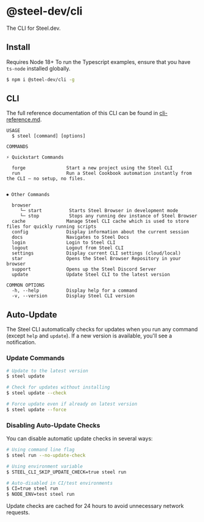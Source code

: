 # @steel-dev/cli

The CLI for Steel.dev.

## Install

Requires Node 18+
To run the Typescript examples, ensure that you have `ts-node` installed globally.

```bash
$ npm i @steel-dev/cli -g
```

## CLI
The full reference documentation of this CLI can be found in [cli-reference.md](docs/cli-reference.md).

```
USAGE
  $ steel [command] [options]

COMMANDS

⚡ Quickstart Commands

  forge               Start a new project using the Steel CLI
  run                 Run a Steel Cookbook automation instantly from the CLI — no setup, no files.


⏺︎ Other Commands

  browser
     └─ start          Starts Steel Browser in development mode
     └─ stop           Stops any running dev instance of Steel Browser
  cache               Manage Steel CLI cache which is used to store files for quickly running scripts
  config              Display information about the current session
  docs                Navigates to Steel Docs
  login               Login to Steel CLI
  logout              Logout from Steel CLI
  settings            Display current CLI settings (cloud/local)
  star                Opens the Steel Browser Repository in your browser
  support             Opens up the Steel Discord Server
  update              Update Steel CLI to the latest version

COMMON OPTIONS
  -h, --help          Display help for a command
  -v, --version       Display Steel CLI version
```

## Auto-Update

The Steel CLI automatically checks for updates when you run any command (except `help` and `update`). If a new version is available, you'll see a notification.

### Update Commands

```bash
# Update to the latest version
$ steel update

# Check for updates without installing
$ steel update --check

# Force update even if already on latest version
$ steel update --force
```

### Disabling Auto-Update Checks

You can disable automatic update checks in several ways:

```bash
# Using command line flag
$ steel run --no-update-check

# Using environment variable
$ STEEL_CLI_SKIP_UPDATE_CHECK=true steel run

# Auto-disabled in CI/test environments
$ CI=true steel run
$ NODE_ENV=test steel run
```

Update checks are cached for 24 hours to avoid unnecessary network requests.
